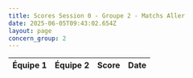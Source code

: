 ```yaml
---
title: Scores Session 0 - Groupe 2 - Matchs Aller
date: 2025-06-05T09:43:02.654Z
layout: page
concern_group: 2
---
```




| Équipe 1 | Équipe 2 | Score | Date |
|----------|----------|-------|------|

